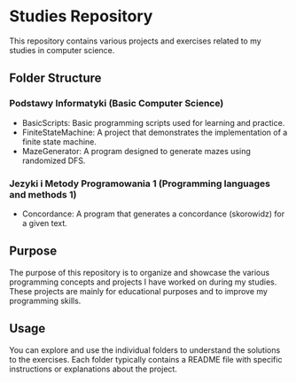 # Studies Repository
This repository contains various projects and exercises related to my studies in computer science.

## Folder Structure
### Podstawy Informatyki (Basic Computer Science)
* BasicScripts: Basic programming scripts used for learning and practice.
* FiniteStateMachine: A project that demonstrates the implementation of a finite state machine.
* MazeGenerator: A program designed to generate mazes using randomized DFS.
### Jezyki i Metody Programowania 1 (Programming languages and methods 1)
* Concordance: A program that generates a concordance (skorowidz) for a given text.
## Purpose
The purpose of this repository is to organize and showcase the various programming concepts and projects I have worked on during my studies. These projects are mainly for educational purposes and to improve my programming skills.

## Usage
You can explore and use the individual folders to understand the solutions to the exercises. Each folder typically contains a README file with specific instructions or explanations about the project.
